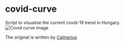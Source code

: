 # covid-curve
Script to visualise the current covid-19 trend in Hungary.
![Covid curve image](https://i.imgur.com/YW3EPVD.png)

The original is written by [Calmarius](https://github.com/Calmarius)
